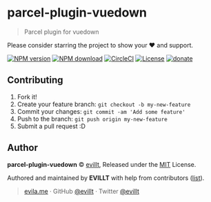 # parcel-plugin-vuedown

> Parcel plugin for vuedown

Please consider starring the project to show your ❤️ and support.

[![NPM version](https://badgen.net/npm/v/parcel-plugin-vuedown?icon=npm)](https://npmjs.com/package/parcel-plugin-vuedown)
[![NPM download](https://badgen.net/npm/dm/parcel-plugin-vuedown?icon=npm)](https://npmjs.com/package/parcel-plugin-vuedown)
[![CircleCI](https://badgen.net/circleci/github/evillt/parcel-plugin-vuedown?icon=circleci)](https://circleci.com/gh/evillt/parcel-plugin-vuedown/tree/master)
[![License](https://badgen.net/npm/license/parcel-plugin-vuedown)](./LICENSE)
[![donate](https://badgen.net/badge/support%20me/donate/f2a)](https://donate.evila.me)

## Contributing

1. Fork it!
2. Create your feature branch: `git checkout -b my-new-feature`
3. Commit your changes: `git commit -am 'Add some feature'`
4. Push to the branch: `git push origin my-new-feature`
5. Submit a pull request :D

## Author

**parcel-plugin-vuedown** © [evillt](https://github.com/evillt), Released under the [MIT](./LICENSE) License.

Authored and maintained by **EVILLT** with help from contributors ([list](https://github.com/evillt/parcel-plugin-vuedown/contributors)).

> [evila.me](https://evila.me) · GitHub [@evillt](https://github.com/evillt) · Twitter [@evillt](https://twitter.com/evillt)
